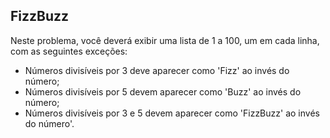 ## FizzBuzz
Neste problema, você deverá exibir uma lista de 1 a 100, um em cada linha, com as seguintes exceções:

 * Números divisíveis por 3 deve aparecer como 'Fizz' ao invés do número;
 * Números divisíveis por 5 devem aparecer como 'Buzz' ao invés do número;
 * Números divisíveis por 3 e 5 devem aparecer como 'FizzBuzz' ao invés do número'.